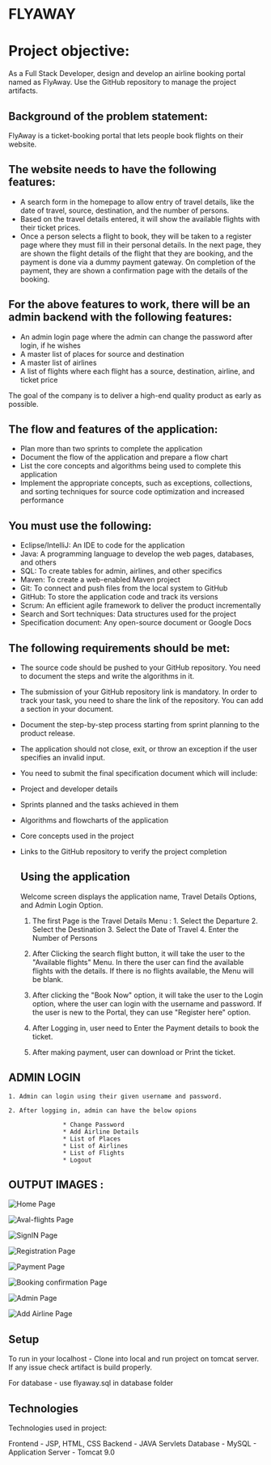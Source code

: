 # FLYAWAY


# Project objective: 

As a Full Stack Developer, design and develop an airline booking portal named as FlyAway. Use the GitHub repository to manage the project artifacts. 

 

## Background of the problem statement:

FlyAway is a ticket-booking portal that lets people book flights on their website.

 

## The website needs to have the following features:

* A search form in the homepage to allow entry of travel details, like the date of travel, source, destination, and the number of persons.
* Based on the travel details entered, it will show the available flights with their ticket prices.
* Once a person selects a flight to book, they will be taken to a register page where they must fill in their personal details. In the next page, they are shown the flight details of the flight that they are booking, and the payment is done via a dummy payment gateway. On completion of the payment, they are shown a confirmation page with the details of the booking.   
 

## For the above features to work, there will be an admin backend with the following features:

* An admin login page where the admin can change the password after login, if he wishes
* A master list of places for source and destination
* A master list of airlines
* A list of flights where each flight has a source, destination, airline, and ticket price
     
The goal of the company is to deliver a high-end quality product as early as possible. 
 

## The flow and features of the application:

* Plan more than two sprints to complete the application
* Document the flow of the application and prepare a flow chart 
* List the core concepts and algorithms being used to complete this application
* Implement the appropriate concepts, such as exceptions, collections, and sorting techniques for source code optimization and increased performance 

 

## You must use the following:

* Eclipse/IntelliJ: An IDE to code for the application 
* Java: A programming language to develop the web pages, databases, and others
* SQL: To create tables for admin, airlines, and other specifics
* Maven: To create a web-enabled Maven project
* Git: To connect and push files from the local system to GitHub 
* GitHub: To store the application code and track its versions 
* Scrum: An efficient agile framework to deliver the product incrementally 
* Search and Sort techniques: Data structures used for the project 
* Specification document: Any open-source document or Google Docs 

 

## The following requirements should be met:

* The source code should be pushed to your GitHub repository. You need to document the steps and write the algorithms in it.
* The submission of your GitHub repository link is mandatory. In order to track your task, you need to share the link of the repository. You can add a section in your document. 
* Document the step-by-step process starting from sprint planning to the product release. 
* The application should not close, exit, or throw an exception if the user specifies an invalid input.
* You need to submit the final specification document which will include: 
* Project and developer details 
* Sprints planned and the tasks achieved in them 
* Algorithms and flowcharts of the application 
* Core concepts used in the project 
* Links to the GitHub repository to verify the project completion 
 
  ## Using the application
  
  Welcome screen displays the application name, Travel Details Options, and Admin Login Option.

    
    1. The first Page is the Travel Details Menu :
                  1. Select the Departure
                  2. Select the Destination
                  3. Select the Date of Travel
                  4. Enter the Number of Persons                
                  
    2. After Clicking the search flight button, it will take the user to the "Available flights" Menu. In there the user can find the available flights with the details. If there is no flights available, the Menu will be blank.

    3. After clicking the "Book Now" option, it will take the user to the Login option, where the user can login with the username and password. If the user is new to the Portal, they can use "Register here" option.
    
    4. After Logging in, user need to Enter the Payment details to book the ticket.
    
    5. After making payment, user can download or Print the ticket. 

## ADMIN LOGIN 

    1. Admin can login using their given username and password.
    
    2. After logging in, admin can have the below opions
                   
                   * Change Password
                   * Add Airline Details
                   * List of Places
                   * List of Airlines
                   * List of Flights
                   * Logout
                   
## OUTPUT IMAGES : 
![Home Page](https://github.com/Hemachandirant/Simplilearn-Java-FSD-Phase02-Project/blob/master/Output%20Images/HomePage.png) 

![Aval-flights Page](https://github.com/Hemachandirant/Simplilearn-Java-FSD-Phase02-Project/blob/master/Output%20Images/AvailableFlights.png) 

![SignIN Page](https://github.com/Hemachandirant/Simplilearn-Java-FSD-Phase02-Project/blob/master/Output%20Images/LoginPage.png)

![Registration Page](https://github.com/Hemachandirant/Simplilearn-Java-FSD-Phase02-Project/blob/master/Output%20Images/RegistrationPage.png) 

![Payment Page](https://github.com/Hemachandirant/Simplilearn-Java-FSD-Phase02-Project/blob/master/Output%20Images/PaymentPage.png )

![Booking confirmation Page](https://github.com/Hemachandirant/Simplilearn-Java-FSD-Phase02-Project/blob/master/Output%20Images/BookingConfirmation.png) 

![Admin Page](https://github.com/Hemachandirant/Simplilearn-Java-FSD-Phase02-Project/blob/master/Output%20Images/Adminpage.png) 

![Add Airline Page](https://github.com/Hemachandirant/Simplilearn-Java-FSD-Phase02-Project/blob/master/Output%20Images/AddAirline-admin.png) 

## Setup
To run in your localhost - Clone into local and run project on tomcat server. If any issue check artifact is build properly.

For database - use flyaway.sql in database folder

## Technologies

Technologies used in project:

Frontend - JSP, HTML, CSS
Backend - JAVA Servlets
Database - MySQL -
Application Server - Tomcat 9.0 
